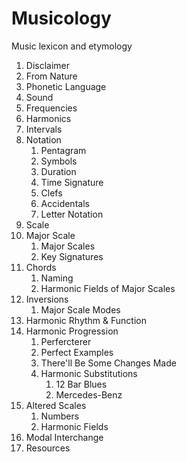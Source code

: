 # Musicology
Music lexicon and etymology

1. Disclaimer
2. From Nature
3. Phonetic Language
4. Sound
5. Frequencies
6. Harmonics
7. Intervals
8. Notation
   1. Pentagram
   2. Symbols
   3. Duration
   4. Time Signature
   5. Clefs
   6. Accidentals
   7. Letter Notation
9. Scale
10. Major Scale
    1. Major Scales
    2. Key Signatures
11. Chords
    1. Naming
    2. Harmonic Fields of Major Scales
12. Inversions
    1. Major Scale Modes
13. Harmonic Rhythm & Function
13. Harmonic Progression
    1. Perfercterer
    2. Perfect Examples
    3. There'll Be Some Changes Made
    4. Harmonic Substitutions
       1. 12 Bar Blues
       2. Mercedes-Benz
14. Altered Scales
    1. Numbers
    2. Harmonic Fields
15. Modal Interchange
16. Resources

   

